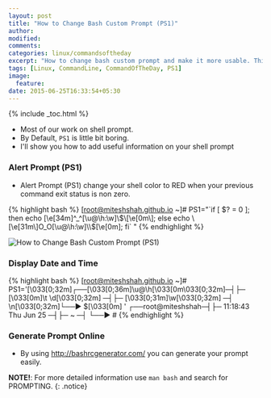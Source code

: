 ```yaml
---
layout: post
title: "How to Change Bash Custom Prompt (PS1)"
author:
modified:
comments:
categories: linux/commandsoftheday
excerpt: "How to change bash custom prompt and make it more usable. Think when you enter wrong command your bash prompt turn into RED."
tags: [Linux, CommandLine, CommandOfTheDay, PS1]
image:
  feature:
date: 2015-06-25T16:33:54+05:30
---
```


{% include _toc.html %}

* Most of our work on shell prompt.
* By Default, `PS1` is little bit boring.
* I'll show you how to add useful information on your shell prompt

### Alert Prompt (PS1)

* Alert Prompt (PS1) change your shell color to RED when your previous command exit status is non zero.

{% highlight bash %}
[root@miteshshah.github.io ~]# PS1="\`if [ \$? = 0 ]; then echo \[\e[34m\]^_^[\u@\h:\w]\\$\[\e[0m\]; else echo \[\e[31m\]O_O[\u@\h:\w]\\$\[\e[0m\]; fi\` "
{% endhighlight %}

<img alt="How to Change Bash Custom Prompt (PS1)" src="https://cloud.githubusercontent.com/assets/1223371/8353379/d71ee752-1b5a-11e5-9017-fd449fc57b73.png">

### Display Date and Time
{% highlight bash %}
[root@miteshshah.github.io ~]# PS1='\[\033[0;32m\]┌──\[\033[0;36m\]\u@\h\[\033[0m\033[0;32m\]─┤├─ \[\033[0m\]\t \d\[\033[0;32m\] ─┤├─ \[\033[0;31m\]\w\[\033[0;32m\] ─┤ \n\[\033[0;32m\]└──▶ \$\[\033[0m\] '
┌──root@miteshshah─┤├─ 11:18:43 Thu Jun 25 ─┤├─ ~ ─┤
└──▶ #
{% endhighlight %}

### Generate Prompt Online

* By using <a href="http://bashrcgenerator.com/"> http://bashrcgenerator.com/</a> you can generate your prompt easily.

**NOTE!**: For more detailed information use `man bash` and search for PROMPTING.
{: .notice}
